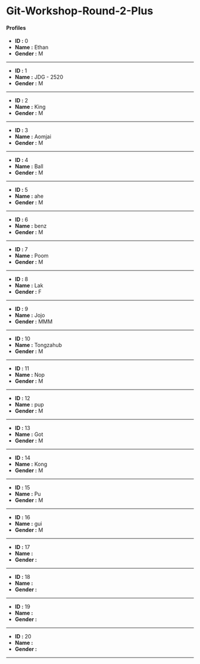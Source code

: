 # Git-Workshop-Round-2-Plus

#### Profiles

- **ID :** 0
- **Name :** Ethan
- **Gender :** M

---

- **ID :** 1
- **Name :** JDG - 2520
- **Gender :** M

---

- **ID :** 2
- **Name :** King
- **Gender :** M

---

- **ID :** 3
- **Name :** Aomjai
- **Gender :** M

---

- **ID :** 4
- **Name :** Ball
- **Gender :** M

---

- **ID :** 5
- **Name :** ahe
- **Gender :** M

---

- **ID :** 6
- **Name :** benz
- **Gender :** M

---

- **ID :** 7
- **Name :** Poom
- **Gender :** M

---

- **ID :** 8
- **Name :** Lak
- **Gender :** F

---

- **ID :** 9
- **Name :** Jojo
- **Gender :** MMM

---

- **ID :** 10
- **Name :** Tongzahub
- **Gender :** M
---

- **ID :** 11
- **Name :** Nop
- **Gender :** M

---

- **ID :** 12
- **Name :** pup
- **Gender :** M

---

- **ID :** 13
- **Name :** Got
- **Gender :** M

---

- **ID :** 14
- **Name :** Kong
- **Gender :** M

---

- **ID :** 15
- **Name :** Pu
- **Gender :** M

---

- **ID :** 16
- **Name :** gui
- **Gender :** M

---

- **ID :** 17
- **Name :** <name>
- **Gender :** <M or F>

---

- **ID :** 18
- **Name :** <name>
- **Gender :** <M or F>

---

- **ID :** 19
- **Name :** <name>
- **Gender :** <M or F>

---

- **ID :** 20
- **Name :** <name>
- **Gender :** <M or F>

---
